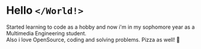 <h1> Hello <code>&lt;/World!&gt;</code> </h1>
Started learning to code as a hobby and now i'm in my sophomore year as a Multimedia Engineering student.
<br>
Also i love OpenSource, coding and solving problems. Pizza as well! 🍕
<!--
**Jeanpi117/Jeanpi117** is a ✨ _special_ ✨ repository because its `README.md` (this file) appears on your GitHub profile.

Here are some ideas to get you started:

- 🔭 I’m currently working on ...
- 🌱 I’m currently learning ...
- 👯 I’m looking to collaborate on ...
- 🤔 I’m looking for help with ...
- 💬 Ask me about ...
- 📫 How to reach me: ...
- 😄 Pronouns: ...
- ⚡ Fun fact: ...
-->
